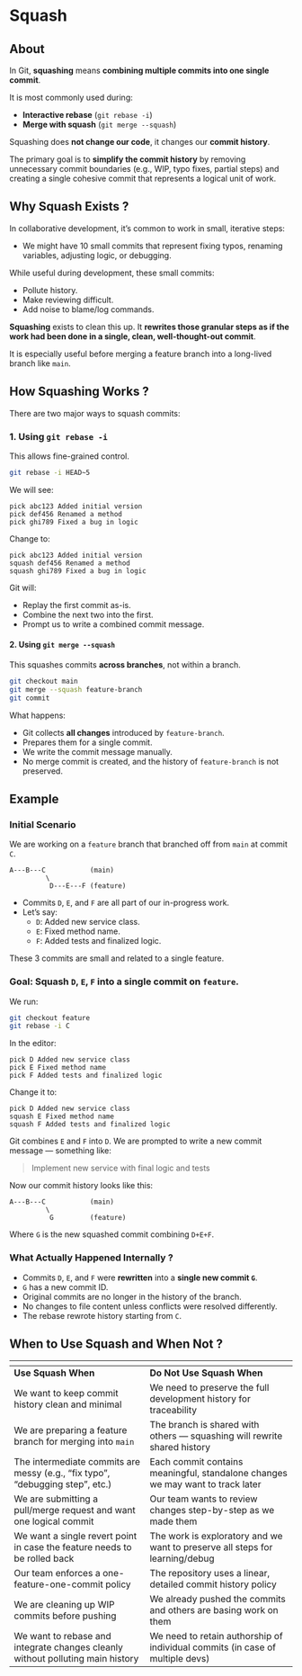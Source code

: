 # Squash

## About

In Git, **squashing** means **combining multiple commits into one single commit**.

It is most commonly used during:

* **Interactive rebase** (`git rebase -i`)
* **Merge with squash** (`git merge --squash`)

Squashing does **not change our code**, it changes our **commit history**.

The primary goal is to **simplify the commit history** by removing unnecessary commit boundaries (e.g., WIP, typo fixes, partial steps) and creating a single cohesive commit that represents a logical unit of work.

## Why Squash Exists ?

In collaborative development, it’s common to work in small, iterative steps:

* We might have 10 small commits that represent fixing typos, renaming variables, adjusting logic, or debugging.

While useful during development, these small commits:

* Pollute history.
* Make reviewing difficult.
* Add noise to blame/log commands.

**Squashing** exists to clean this up. It **rewrites those granular steps as if the work had been done in a single, clean, well-thought-out commit**.

It is especially useful before merging a feature branch into a long-lived branch like `main`.

## How Squashing Works ?

There are two major ways to squash commits:

### 1. Using `git rebase -i`

This allows fine-grained control.

```bash
git rebase -i HEAD~5
```

We will see:

```
pick abc123 Added initial version
pick def456 Renamed a method
pick ghi789 Fixed a bug in logic
```

Change to:

```
pick abc123 Added initial version
squash def456 Renamed a method
squash ghi789 Fixed a bug in logic
```

Git will:

* Replay the first commit as-is.
* Combine the next two into the first.
* Prompt us to write a combined commit message.

#### 2. Using `git merge --squash`

This squashes commits **across branches**, not within a branch.

```bash
git checkout main
git merge --squash feature-branch
git commit
```

What happens:

* Git collects **all changes** introduced by `feature-branch`.
* Prepares them for a single commit.
* We write the commit message manually.
* No merge commit is created, and the history of `feature-branch` is not preserved.

## Example

### Initial Scenario

We are working on a `feature` branch that branched off from `main` at commit `C`.

```
A---B---C           (main)
         \
          D---E---F (feature)
```

* Commits `D`, `E`, and `F` are all part of our in-progress work.
* Let’s say:
  * `D`: Added new service class.
  * `E`: Fixed method name.
  * `F`: Added tests and finalized logic.

These 3 commits are small and related to a single feature.

### Goal: Squash `D`, `E`, `F` into a single commit on `feature`.

We run:

```bash
git checkout feature
git rebase -i C
```

In the editor:

```
pick D Added new service class
pick E Fixed method name
pick F Added tests and finalized logic
```

Change it to:

```
pick D Added new service class
squash E Fixed method name
squash F Added tests and finalized logic
```

Git combines `E` and `F` into `D`. We are prompted to write a new commit message — something like:

> Implement new service with final logic and tests

Now our commit history looks like this:

```
A---B---C           (main)
         \
          G         (feature)
```

Where `G` is the new squashed commit combining `D+E+F`.

### What Actually Happened Internally ?

* Commits `D`, `E`, and `F` were **rewritten** into a **single new commit `G`**.
* `G` has a new commit ID.
* Original commits are no longer in the history of the branch.
* No changes to file content unless conflicts were resolved differently.
* The rebase rewrote history starting from `C`.

## When to Use Squash and When Not ?

<table data-header-hidden data-full-width="true"><thead><tr><th></th><th></th></tr></thead><tbody><tr><td><strong>Use Squash When</strong></td><td><strong>Do Not Use Squash When</strong></td></tr><tr><td>We want to keep commit history clean and minimal</td><td>We need to preserve the full development history for traceability</td></tr><tr><td>We are preparing a feature branch for merging into <code>main</code></td><td>The branch is shared with others — squashing will rewrite shared history</td></tr><tr><td>The intermediate commits are messy (e.g., “fix typo”, “debugging step”, etc.)</td><td>Each commit contains meaningful, standalone changes we may want to track later</td></tr><tr><td>We are submitting a pull/merge request and want one logical commit</td><td>Our team wants to review changes step-by-step as we made them</td></tr><tr><td>We want a single revert point in case the feature needs to be rolled back</td><td>The work is exploratory and we want to preserve all steps for learning/debug</td></tr><tr><td>Our team enforces a one-feature-one-commit policy</td><td>The repository uses a linear, detailed commit history policy</td></tr><tr><td>We are cleaning up WIP commits before pushing</td><td>We already pushed the commits and others are basing work on them</td></tr><tr><td>We want to rebase and integrate changes cleanly without polluting main history</td><td>We need to retain authorship of individual commits (in case of multiple devs)</td></tr></tbody></table>

